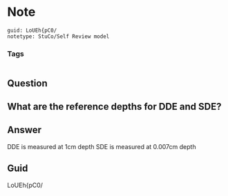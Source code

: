 # Note
```
guid: LoUEh{pC0/
notetype: StuCo/Self Review model
```

### Tags
```
```

## Question
<h2>What are the reference depths for DDE and SDE?</h2>

## Answer
<section>
<p>DDE is measured at 1cm depth
SDE is measured at 0.007cm depth</p>

</section>

## Guid
LoUEh{pC0/
